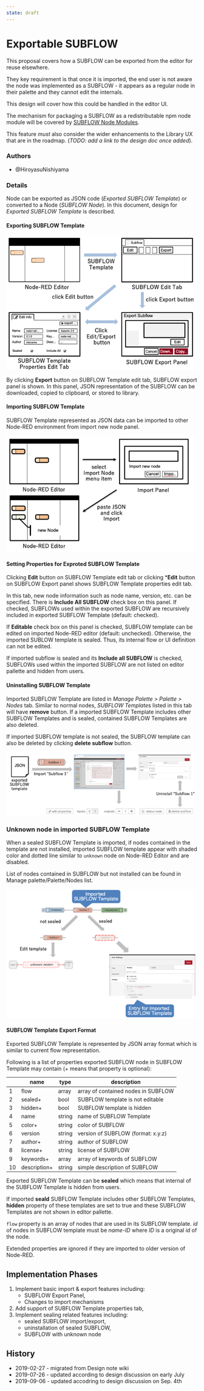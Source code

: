 ```yaml
---
state: draft
---
```


# Exportable SUBFLOW

This proposal covers how a SUBFLOW can be exported from the editor for reuse elsewhere.

They key requirement is that once it is imported, the end user is not aware the node
was implemented as a SUBFLOW - it appears as a regular node in their palette and
they cannot edit the internals.

This design will cover how this could be handled in the editor UI.

The mechanism for packaging a SUBFLOW as a redistributable npm node module will be
covered by [SUBFLOW Node Modules](../subflow-node-modules.md).

This feature *must* also consider the wider enhancements to the Library UX that
are in the roadmap. (*TODO: add a link to the design doc once added*).

### Authors

 - @HiroyasuNishiyama

### Details

Node can be exported as JSON code (*Exported SUBFLOW Template*) or converted to a Node (*SUBFLOW Node*). In this document, design for *Exported SUBFLOW Template* is described.

#### Exporting SUBFLOW Template

![Subflow-export-UI](Subflow-export-UI.png)

By clicking **Export** button on SUBFLOW Template edit tab, SUBFLOW export panel is shown.  In this panel, JSON representation of the SUBFLOW can be downloaded, copied to clipboard, or stored to library.  

#### Importing SUBFLOW Template

SUBFLOW Template represented as JSON data can be imported to other Node-RED environment from import new node panel.

![Subflow-import-UI](Subflow-import-UI.png)

#### Setting Properties for Exproted SUBFLOW Template

Clicking **Edit** button on SUBFLOW Template edit tab or clicking ***Edit** button on SUBFLOW Export panel shows SUBFLOW Template properties edit tab.

In this tab, new node information such as node name, version, etc. can be specified. There is **Include All SUBFLOW** check box on this panel.  If checked, SUBFLOWs used within the exported SUBFLOW are recursively included in exported SUBFLOW Template (default: checked).  

If **Editable** check box on this panel is checked, SUBFLOW template can be edited on imported Node-RED editor (default: unchecked).  Otherwise, the imported SUBLOW template is sealed. Thus, its internal flow or UI definition can not be edited.

If imported subflow is sealed and its **Include all SUBFLOW** is checked, SUBFLOWs used within the imported SUBFLOW are not listed on editor pallette and hidden from users.

#### Uninstalling SUBFLOW Template

Imported SUBFLOW Template are listed in *Manage Palette > Palette > Nodes* tab.  Similar to normal nodes, *SUBFLOW Template*s listed in this tab will have **remove** button.  If a imported SUBFLOW Template includes other SUBFLOW Templates and is sealed, contained SUBFLOW Templates are also deleted.

If imported SUBFLOW template is not sealed, the SUBFLOW template can also be deleted by clicking **delete subflow** button.

![Subflow-delete-UI](Subflow-delete-UI.png)

### Unknown node in imported SUBFLOW Template

When a sealed SUBFLOW Template is imported, if nodes contained in the template are not installed, imported SUBFLOW template appear with shaded color and dotted line similar to `unknown` node on Node-RED Editor and are disabled.

List of nodes contained in SUBFLOW but not installed can be found in Manage palette/Palette/Nodes list.

![Unknown Node](Unknown-node.png)


#### SUBFLOW Template Export Format

Exported SUBFLOW Template is represented by JSON array format which is similar to current flow representation.  

Following is a list of properties exported SUBFLOW node in SUBFLOW Template may contain (+ means that property is optional):

|      | name    | type   | description                        |
| ---- | ------- | ------ | ---------------------------------- |
| 1    | flow    | array  | array of contained nodes in SUBFLOW |
| 2    | sealed+ | bool   | SUBFLOW template is not editable   |
| 3    | hidden+ | bool   | SUBFLOW template is hidden         |
| 4    | name    | string | name of SUBFLOW Template           |
| 5    | color+  | string | color of SUBFLOW                   |
| 6    | version | string | version of SUBFLOW (format: x.y.z) |
| 7    | author+ | string | author of SUBFLOW                  |
| 8    | license+ | string | license of SUBFLOW                 |
| 9    | keywords+ | array  | array of keywords of SUBFLOW       |
| 10   | description+ | string | simple description of SUBFLOW      |

Exported SUBFLOW Template can be **sealed** which means that internal of the SUBFLOW Template is hidden from users.  

If imported **seald** SUBFLOW Template includes other SUBFLOW Templates, **hidden** property of these templates are set to true and these SUBFLOW Templates are not shown in editor pallette.

`flow` property is an array of nodes that are used in its SUBFLOW template.  *id* of nodes in SUBFLOW template must be *name*-*ID* where *ID* is a original *id* of the node.

Extended properties are ignored if they are imported to older version of Node-RED.  

## Implementation Phases

1. Implement basic import & export features including:
	- SUBFLOW Export Panel,
	- Changes to import mechanisms
1. Add support of SUBFLOW Template properties tab,
1. Implement sealing related features including:
	- sealed SUBFLOW import/export,
	- uninstallation of sealed SUBFLOW, 
	- SUBFLOW with unknown node

## History

  - 2019-02-27 - migrated from Design note wiki
  - 2019-07-26 - updated according to design discussion on early July
  - 2019-09-06 - updated accodring to design discussion on Sep. 4th